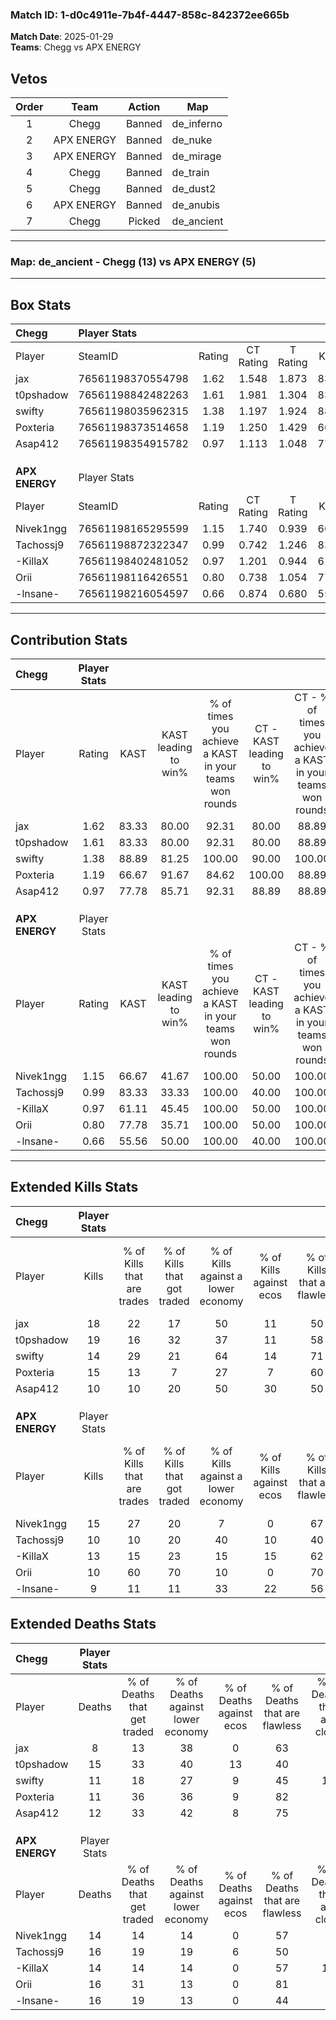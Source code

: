 ### Match ID: 1-d0c4911e-7b4f-4447-858c-842372ee665b  
**Match Date**: 2025-01-29  
**Teams**: Chegg vs APX ENERGY  

## Vetos  

| Order | Team | Action | Map |
| :---: | :--: | :----: | --- |
| 1 | Chegg | Banned | de_inferno |
| 2 | APX ENERGY | Banned | de_nuke |
| 3 | APX ENERGY | Banned | de_mirage |
| 4 | Chegg | Banned | de_train |
| 5 | Chegg | Banned | de_dust2 |
| 6 | APX ENERGY | Banned | de_anubis |
| 7 | Chegg | Picked | de_ancient |

---  

### **Map**: de_ancient - Chegg (13) vs APX ENERGY (5)  
---  

## Box Stats  

| **Chegg**      | Player Stats      |        |           |          |       |       |       |         |        |      |     |
| :- | :- | :-: | :-: | :-: | :-: | :-: | :-: | :-: | :-: | :-: | :-: |
| Player         | SteamID           | Rating | CT Rating | T Rating | KAST  |  ADR  | Kills | Assists | Deaths | K/D  | HS% |
| jax            | 76561198370554798 |  1.62  |   1.548   |  1.873   | 83.33 | 91.0  |  18   |    6    |   8    | 2.25 | 55  |
| t0pshadow      | 76561198842482263 |  1.61  |   1.981   |  1.304   | 83.33 | 131.1 |  19   |    9    |   15   | 1.27 | 68  |
| swifty         | 76561198035962315 |  1.38  |   1.197   |  1.924   | 88.89 | 86.8  |  14   |    8    |   11   | 1.27 | 57  |
| Poxteria       | 76561198373514658 |  1.19  |   1.250   |  1.429   | 66.67 | 73.8  |  15   |    2    |   11   | 1.36 | 33  |
| Asap412        | 76561198354915782 |  0.97  |   1.113   |  1.048   | 77.78 | 64.4  |  10   |    2    |   12   | 0.83 | 60  |
|                |                   |        |           |          |       |       |       |         |        |      |     |
|                |                   |        |           |          |       |       |       |         |        |      |     |
|                |                   |        |           |          |       |       |       |         |        |      |     |
| **APX ENERGY** | Player Stats      |        |           |          |       |       |       |         |        |      |     |
| Player         | SteamID           | Rating | CT Rating | T Rating | KAST  |  ADR  | Kills | Assists | Deaths | K/D  | HS% |
| Nivek1ngg      | 76561198165295599 |  1.15  |   1.740   |  0.939   | 66.67 | 88.1  |  15   |    2    |   14   | 1.07 | 73  |
| Tachossj9      | 76561198872322347 |  0.99  |   0.742   |  1.246   | 83.33 | 83.8  |  10   |    8    |   16   | 0.63 | 30  |
| -KillaX        | 76561198402481052 |  0.97  |   1.201   |  0.944   | 61.11 | 73.9  |  13   |    3    |   14   | 0.93 | 61  |
| Orii           | 76561198116426551 |  0.80  |   0.738   |  1.054   | 77.78 | 49.8  |  10   |    1    |   16   | 0.63 | 50  |
| -lnsane-       | 76561198216054597 |  0.66  |   0.874   |  0.680   | 55.56 | 65.1  |   9   |    4    |   16   | 0.56 | 66  |
---  

## Contribution Stats  

| **Chegg**      | Player Stats |       |                      |                                                        |                           |                                                             |                          |                                                            |
| :- | :-: | :-: | :-: | :-: | :-: | :-: | :-: | :-: |
| Player         |    Rating    | KAST  | KAST leading to win% | % of times you achieve a KAST in your teams won rounds | CT - KAST leading to win% | CT - % of times you achieve a KAST in your teams won rounds | T - KAST leading to win% | T - % of times you achieve a KAST in your teams won rounds |
| jax            |     1.62     | 83.33 |        80.00         |                         92.31                          |           80.00           |                            88.89                            |          80.00           |                           100.00                           |
| t0pshadow      |     1.61     | 83.33 |        80.00         |                         92.31                          |           80.00           |                            88.89                            |          80.00           |                           100.00                           |
| swifty         |     1.38     | 88.89 |        81.25         |                         100.00                         |           90.00           |                           100.00                            |          66.67           |                           100.00                           |
| Poxteria       |     1.19     | 66.67 |        91.67         |                         84.62                          |          100.00           |                            88.89                            |          75.00           |                           75.00                            |
| Asap412        |     0.97     | 77.78 |        85.71         |                         92.31                          |           88.89           |                            88.89                            |          80.00           |                           100.00                           |
|                |              |       |                      |                                                        |                           |                                                             |                          |                                                            |
|                |              |       |                      |                                                        |                           |                                                             |                          |                                                            |
|                |              |       |                      |                                                        |                           |                                                             |                          |                                                            |
| **APX ENERGY** | Player Stats |       |                      |                                                        |                           |                                                             |                          |                                                            |
| Player         |    Rating    | KAST  | KAST leading to win% | % of times you achieve a KAST in your teams won rounds | CT - KAST leading to win% | CT - % of times you achieve a KAST in your teams won rounds | T - KAST leading to win% | T - % of times you achieve a KAST in your teams won rounds |
| Nivek1ngg      |     1.15     | 66.67 |        41.67         |                         100.00                         |           50.00           |                           100.00                            |          37.50           |                           100.00                           |
| Tachossj9      |     0.99     | 83.33 |        33.33         |                         100.00                         |           40.00           |                           100.00                            |          30.00           |                           100.00                           |
| -KillaX        |     0.97     | 61.11 |        45.45         |                         100.00                         |           50.00           |                           100.00                            |          42.86           |                           100.00                           |
| Orii           |     0.80     | 77.78 |        35.71         |                         100.00                         |           50.00           |                           100.00                            |          30.00           |                           100.00                           |
| -lnsane-       |     0.66     | 55.56 |        50.00         |                         100.00                         |           40.00           |                           100.00                            |          60.00           |                           100.00                           |
---  

## Extended Kills Stats  

| **Chegg**      | Player Stats |                            |                            |                                    |                         |                              |                                 |                                       |                    |           |
| :- | :-: | :-: | :-: | :-: | :-: | :-: | :-: | :-: | :-: | :-: |
| Player         |    Kills     | % of Kills that are trades | % of Kills that got traded | % of Kills against a lower economy | % of Kills against ecos | % of Kills that are flawless | % of Kills that are close duels | % of Kills that are assisted by flash | Pistol Round Kills | AWP Kills |
| jax            |      18      |             22             |             17             |                 50                 |           11            |              50              |                0                |                  11                   |         0          |     1     |
| t0pshadow      |      19      |             16             |             32             |                 37                 |           11            |              58              |                5                |                   0                   |         0          |     0     |
| swifty         |      14      |             29             |             21             |                 64                 |           14            |              71              |                7                |                  14                   |         0          |     1     |
| Poxteria       |      15      |             13             |             7              |                 27                 |            7            |              60              |                7                |                   7                   |         5          |     2     |
| Asap412        |      10      |             10             |             20             |                 50                 |           30            |              50              |               10                |                   0                   |         0          |     0     |
|                |              |                            |                            |                                    |                         |                              |                                 |                                       |                    |           |
|                |              |                            |                            |                                    |                         |                              |                                 |                                       |                    |           |
|                |              |                            |                            |                                    |                         |                              |                                 |                                       |                    |           |
| **APX ENERGY** | Player Stats |                            |                            |                                    |                         |                              |                                 |                                       |                    |           |
| Player         |    Kills     | % of Kills that are trades | % of Kills that got traded | % of Kills against a lower economy | % of Kills against ecos | % of Kills that are flawless | % of Kills that are close duels | % of Kills that are assisted by flash | Pistol Round Kills | AWP Kills |
| Nivek1ngg      |      15      |             27             |             20             |                 7                  |            0            |              67              |                7                |                   0                   |         0          |     3     |
| Tachossj9      |      10      |             10             |             20             |                 40                 |           10            |              40              |                0                |                   0                   |         2          |     0     |
| -KillaX        |      13      |             15             |             23             |                 15                 |           15            |              62              |                8                |                   0                   |         0          |     2     |
| Orii           |      10      |             60             |             70             |                 10                 |            0            |              70              |               20                |                   0                   |         0          |     1     |
| -lnsane-       |      9       |             11             |             11             |                 33                 |           22            |              56              |                0                |                   0                   |         0          |     4     |
## Extended Deaths Stats  

| **Chegg**      | Player Stats |                             |                                   |                          |                               |                            |                           |               |
| :- | :-: | :-: | :-: | :-: | :-: | :-: | :-: | :-: |
| Player         |    Deaths    | % of Deaths that get traded | % of Deaths against lower economy | % of Deaths against ecos | % of Deaths that are flawless | % of Deaths that are close | % of Deaths while blinded | Deaths to AWP |
| jax            |      8       |             13              |                38                 |            0             |              63               |             0              |             0             |       0       |
| t0pshadow      |      15      |             33              |                40                 |            13            |              40               |             0              |             0             |       1       |
| swifty         |      11      |             18              |                27                 |            9             |              45               |             18             |             0             |       1       |
| Poxteria       |      11      |             36              |                36                 |            9             |              82               |             9              |             0             |       0       |
| Asap412        |      12      |             33              |                42                 |            8             |              75               |             8              |             0             |       0       |
|                |              |                             |                                   |                          |                               |                            |                           |               |
|                |              |                             |                                   |                          |                               |                            |                           |               |
|                |              |                             |                                   |                          |                               |                            |                           |               |
| **APX ENERGY** | Player Stats |                             |                                   |                          |                               |                            |                           |               |
| Player         |    Deaths    | % of Deaths that get traded | % of Deaths against lower economy | % of Deaths against ecos | % of Deaths that are flawless | % of Deaths that are close | % of Deaths while blinded | Deaths to AWP |
| Nivek1ngg      |      14      |             14              |                14                 |            0             |              57               |             7              |             7             |       0       |
| Tachossj9      |      16      |             19              |                19                 |            6             |              50               |             6              |             0             |       0       |
| -KillaX        |      14      |             14              |                14                 |            0             |              57               |             14             |             0             |       3       |
| Orii           |      16      |             31              |                13                 |            0             |              81               |             0              |            19             |       1       |
| -lnsane-       |      16      |             19              |                13                 |            0             |              44               |             0              |             6             |       1       |
